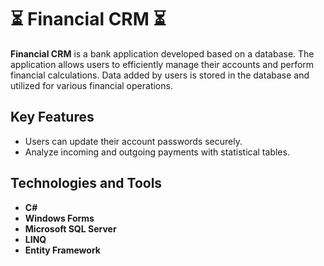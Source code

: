# ⏳ Financial CRM ⏳

**Financial CRM** is a bank application developed based on a database. The application allows users to efficiently manage their accounts and perform financial calculations. Data added by users is stored in the database and utilized for various financial operations.

## Key Features
- Users can update their account passwords securely.  
- Analyze incoming and outgoing payments with statistical tables.

## Technologies and Tools
- **C#**  
- **Windows Forms**  
- **Microsoft SQL Server**  
- **LINQ**  
- **Entity Framework**
